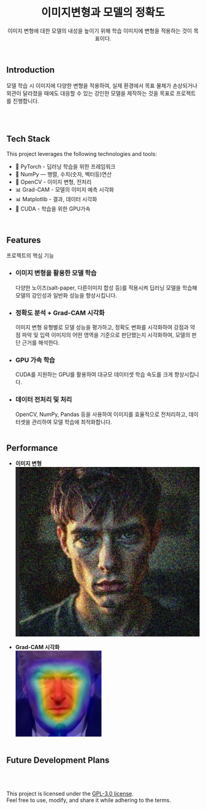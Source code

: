 <div align="center">
  <h1>이미지변형과 모델의 정확도</h1>
  <p>이미지 변형에 대한 모델의 내성을 높이기 위해 학습 이미지에 변형을 적용하는 것이 목표이다. </p>
</div>
<br />

## Introduction

모델 학습 시 이미지에 다양한 변형을 적용하여, 실제 환경에서 목표 물체가 손상되거나 외관이 달라졌을 때에도 대응할 수 있는 강인한 모델을 제작하는 것을 목표로 프로젝트를 진행합니다.

<br /><br />

## Tech Stack

This project leverages the following technologies and tools:  

- 🧠 PyTorch - 딥러닝 학습을 위한 프레임워크
- 🧮 NumPy — 행렬, 수치(숫자, 벡터등)연산
- 📸 OpenCV - 이미지 변형, 전처리
- 📊 Grad-CAM - 모델의 이미지 예측 시각화
- 📊 Matplotlib - 결과, 데이터 시각화
- 🚀 CUDA - 학습을 위한 GPU가속

<br />

## Features

프로젝트의 핵심 기능

- ### 이미지 변형을 활용한 모델 학습
  다양한 노이즈(salt-paper, 다른이미지 합성 등)를 적용시켜 딥러닝 모델을 학습해
  모델의 강인성과 일반화 성능을 향상시킵니다.
- ### 정확도 분석 + Grad-CAM 시각화
  이미지 변형 유형별로 모델 성능을 평가하고, 정확도 변화를 시각화하여 강점과 약점 파악 및
  입력 이미지의 어떤 영역을 기준으로 판단했는지 시각화하여, 모델의 판단 근거를 해석한다.
- ### GPU 가속 학습
  CUDA를 지원하는 GPU를 활용하여 대규모 데이터셋 학습 속도를 크게 향상시킵니다.
- ### 데이터 전처리 및 처리
  OpenCV, NumPy, Pandas 등을 사용하여 이미지를 효율적으로 전처리하고, 데이터셋을 관리하여 모델 학습에 최적화합니다.
<br /><br />

## Performance

- **이미지 변형**  
  ![noising img](/design_folder/assets/Noising_Data.png)

- **Grad-CAM 시각화**  
  ![Gradcam_img](/design_folder/assets/gradcam.png)
<br /><br />

## Future Development Plans  


<br /><br />

This project is licensed under the [GPL-3.0 license](https://github.com/dwiwijaya/dwiwijaya.com/blob/master/LICENSE).  
Feel free to use, modify, and share it while adhering to the terms.
